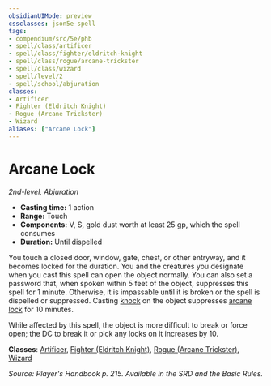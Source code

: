 ```yaml
---
obsidianUIMode: preview
cssclasses: json5e-spell
tags:
- compendium/src/5e/phb
- spell/class/artificer
- spell/class/fighter/eldritch-knight
- spell/class/rogue/arcane-trickster
- spell/class/wizard
- spell/level/2
- spell/school/abjuration
classes:
- Artificer
- Fighter (Eldritch Knight)
- Rogue (Arcane Trickster)
- Wizard
aliases: ["Arcane Lock"]
---
```

# Arcane Lock
*2nd-level, Abjuration*  

- **Casting time:** 1 action
- **Range:** Touch
- **Components:** V, S, gold dust worth at least 25 gp, which the spell consumes
- **Duration:** Until dispelled

You touch a closed door, window, gate, chest, or other entryway, and it becomes locked for the duration. You and the creatures you designate when you cast this spell can open the object normally. You can also set a password that, when spoken within 5 feet of the object, suppresses this spell for 1 minute. Otherwise, it is impassable until it is broken or the spell is dispelled or suppressed. Casting [knock](/3-Mechanics/CLI/spells/knock.md) on the object suppresses [arcane lock](/3-Mechanics/CLI/spells/arcane-lock.md) for 10 minutes.

While affected by this spell, the object is more difficult to break or force open; the DC to break it or pick any locks on it increases by 10.

**Classes**: [Artificer](/3-Mechanics/CLI/classes/artificer-tce.md), [Fighter (Eldritch Knight)](/3-Mechanics/CLI/classes/fighter-eldritch-knight.md), [Rogue (Arcane Trickster)](/3-Mechanics/CLI/classes/rogue-arcane-trickster.md), [Wizard](/3-Mechanics/CLI/classes/wizard.md)

*Source: Player's Handbook p. 215. Available in the SRD and the Basic Rules.*